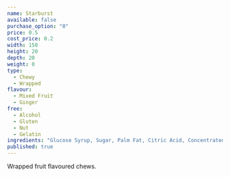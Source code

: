 ```yaml
---
name: Starburst
available: false
purchase_option: "0"
price: 0.5
cost_price: 0.2
width: 150
height: 20
depth: 20
weight: 0
type: 
  - Chewy
  - Wrapped
flavour: 
  - Mixed Fruit
  - Ginger
free: 
  - Alcohol
  - Gluten
  - Nut
  - Gelatin
ingredients: "Glucose Syrup, Sugar, Palm Fat, Citric Acid, Concentrated Fruit Juices (0.6%) (Pear, Cherry, Lime, Strawberry, Raspberry), Maltodextrin, Modified Starch, Dextrin, Flavourings, Dextrose, Emulsifier Soybean Lecithin, Colour Anthocyanins"
published: true
---
```

Wrapped fruit flavoured chews.